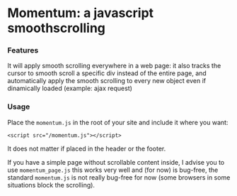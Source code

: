 # Momentum: a javascript smoothscrolling

### Features
It will apply smooth scrolling everywhere in a web page: it also tracks the cursor to smooth scroll a specific div instead of the entire page, and automatically apply the smooth scrolling to every new object even if dinamically loaded (example: ajax request)

### Usage
Place the `momentum.js` in the root of your site and include it where you want:

```<script src="/momentum.js"></script>```

It does not matter if placed in the header or the footer.


If you have a simple page without scrollable content inside, I advise you to use `momentum_page.js` this works very well and (for now) is bug-free, the standard `momentum.js` is not really bug-free for now (some browsers in some situations block the scrolling).
